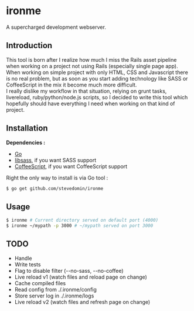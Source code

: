 ironme
=========

A supercharged development webserver. 

## Introduction

This tool is born after I realize how much I miss the Rails asset pipeline when working on a project not using Rails (especially single page app).  
When working on simple project with only HTML, CSS and Javascript there is no real problem, but as soon as you start adding technology like SASS or CoffeeScript in the mix it become much more difficult.  
I really dislike my workflow in that situation, relying on grunt tasks, livereload, ruby/python/node.js scripts, so I decided to write this tool which hopefully should have everything I need when working on that kind of project.  

## Installation

**Dependencies :**

* [Go](http://golang.org/doc/install)
* [libsass](https://github.com/hcatlin/libsass), if you want SASS support
* [CoffeeScript](http://coffeescript.org/#installation), if you want CoffeeScript support

Right the only way to install is via Go tool :

```bash
$ go get github.com/stevedomin/ironme
```

## Usage

```bash
$ ironme # Current directory served on default port (4000)
$ ironme ~/mypath -p 3000 # ~/mypath served on port 3000
```

## TODO

* Handle 
* Write tests
* Flag to disable filter (--no-sass, --no-coffee)
* Live reload v1 (watch files and reload page on change)
* Cache compiled files
* Read config from ./.ironme/config
* Store server log in ./.ironme/logs
* Live reload v2 (watch files and refresh page on change)
